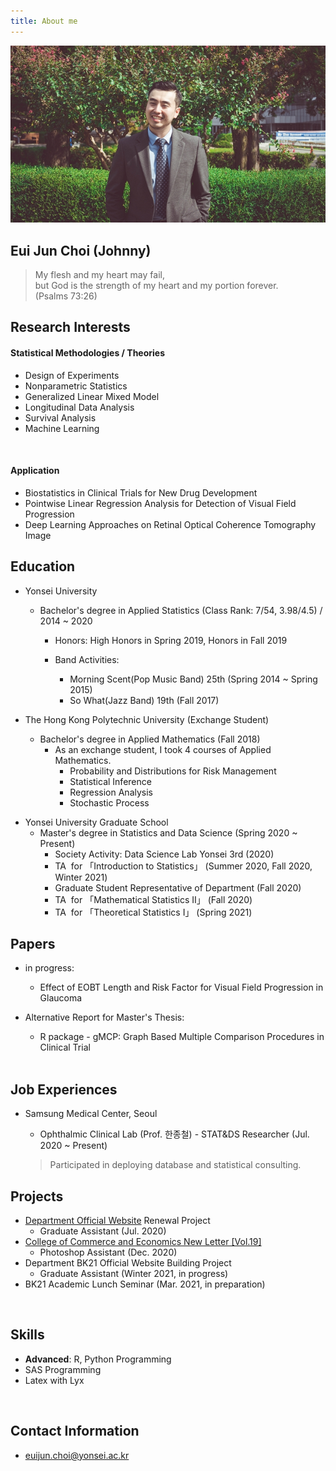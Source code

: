 ```yaml
---
title: About me
---
```



![image3](/assets/img/sample/avatar.jpg)

## **Eui Jun Choi (Johnny)**

> My flesh and my heart may fail,  
> but God is the strength of my heart and my portion forever.   
> (Psalms 73:26)



## **Research Interests**

#### **Statistical Methodologies / Theories**

+ Design of Experiments
+ Nonparametric Statistics
+ Generalized Linear Mixed Model
+ Longitudinal Data Analysis
+ Survival Analysis
+ Machine Learning

<br/>

#### **Application**

+ Biostatistics in Clinical Trials for New Drug Development
+ Pointwise Linear Regression Analysis for Detection of Visual Field Progression
+ Deep Learning Approaches on Retinal Optical Coherence Tomography Image  



## **Education**

+ Yonsei University

  + Bachelor's degree in Applied Statistics (Class Rank: 7/54, 3.98/4.5) / 2014 ~ 2020

    + Honors: High Honors in Spring 2019, Honors in Fall 2019

    + Band Activities: 

      + Morning Scent(Pop Music Band) 25th (Spring 2014 ~ Spring 2015)
      + So What(Jazz Band) 19th (Fall 2017)  

      

+ The Hong Kong Polytechnic University (Exchange Student)

  + Bachelor's degree in Applied Mathematics (Fall 2018)
    + As an exchange student, I took 4 courses of Applied Mathematics.
      + Probability and Distributions for Risk Management
      + Statistical Inference
      + Regression Analysis
      + Stochastic Process  
    
      
  

- Yonsei University Graduate School
  - Master's degree in Statistics and Data Science (Spring 2020 ~ Present)
    - Society Activity: Data Science Lab Yonsei 3rd (2020)  
    - TA &nbsp;for 「Introduction to Statistics」 (Summer 2020, Fall 2020, Winter 2021)
    - Graduate Student Representative of Department (Fall 2020)
    - TA &nbsp;for 「Mathematical Statistics II」 (Fall 2020)
    - TA &nbsp;for 「Theoretical Statistics I」 (Spring 2021)

## **Papers**

+ in progress: 

  + Effect of EOBT Length and Risk Factor for Visual Field Progression in Glaucoma  

  

+ Alternative Report for Master's Thesis:

  - R package - gMCP: Graph Based Multiple Comparison Procedures in Clinical Trial

  <br/>

## **Job Experiences**

+ Samsung Medical Center, Seoul 

  + Ophthalmic Clinical Lab (Prof. 한종철) - STAT&DS Researcher (Jul. 2020 ~ Present)  
  
    
  
  >  Participated in deploying database and statistical consulting.



## **Projects**

+ [Department Official Website](https://stat.yonsei.ac.kr/stat/index.do) Renewal Project 
  + Graduate Assistant (Jul. 2020)
+ [College of Commerce and Economics New Letter [Vol.19]](https://ybe.yonsei.ac.kr/ybe/newsletter/1.do?mode=view&articleNo=108023&article.offset=0&articleLimit=10) 
  + Photoshop Assistant (Dec. 2020)
+ Department BK21 Official Website Building Project 
  + Graduate Assistant (Winter 2021, in progress)
+ BK21 Academic Lunch Seminar (Mar. 2021, in preparation)

<br/>



## **Skills**

+ **Advanced**: R, Python Programming
+ SAS Programming
+ Latex with Lyx

<br/>

## **Contact Information**

+ euijun.choi@yonsei.ac.kr
